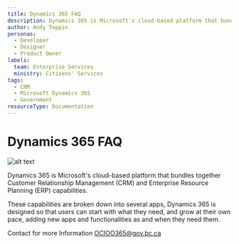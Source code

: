 ```yaml
---
title: Dynamics 365 FAQ
description: Dynamics 365 is Microsoft's cloud-based platform that bundles together Customer Relationship Management (CRM) and Enterprise Resource Planning (ERP) capabilities.
author: Andy Teppin
personas:
  - Developer
  - Designer
  - Product Owner
labels:
  team: Enterprise Services
  ministry: Citizens' Services
tags:
  - CRM
  - Microsoft Dynamics 365
  - Government
resourceType: Documentation
---
```

# Dynamics 365 FAQ

![alt text](images/microsoft-dynamics-logo-178x59.png  "Microsoft Dynamics Logo")

Dynamics 365 is Microsoft's cloud-based platform that bundles together Customer Relationship Management (CRM) and Enterprise Resource Planning (ERP) capabilities.

These capabilities are broken down into several apps, Dynamics 365 is designed so that users can start with what they need, and grow at their own pace, adding new apps and functionalities as and when they need them.

​Contact for more Information
[OCIOO365@gov.bc.ca](mailto:OCIOO365@gov.bc.ca?Subject=Dynamics%20More%20Information%20Required)